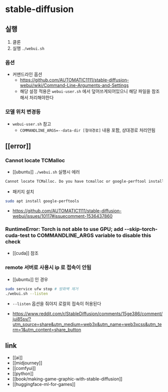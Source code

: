 # stable-diffusion

## 실행
1. 클론
2. 실행 `./webui.sh`

### 옵션
- 커맨드라인 옵션
  + https://github.com/AUTOMATIC1111/stable-diffusion-webui/wiki/Command-Line-Arguments-and-Settings
  - 해당 설정 적용은 `webui-user.sh` 에서 덮어쓰게되어있으니 해당 파일을 참조해서 처리해야한다

###  모델 위치 변경등
- `webui-user.sh` 참고
  - `COMMANDLINE_ARGS=--data-dir [절대경로]` 내용 포함, 상대경로 처리안됨
 

## [[error]]
### Cannot locate TCMalloc
- [[ubuntu]] `./webui.sh` 실행시 에러
```sh 
Cannot locate TCMalloc. Do you have tcmalloc or google-perftool installed on your system? (improves CPU memory usage)
```
  - 패키지 설치
  ```sh 
  sudo apt install google-perftools
  ```
  + https://github.com/AUTOMATIC1111/stable-diffusion-webui/issues/10117#issuecomment-1536437860

### RuntimeError: Torch is not able to use GPU; add --skip-torch-cuda-test to COMMANDLINE_ARGS variable to disable this check
- [[cuda]] 참조

### remote 서버로 사용시 ip 로 접속이 안됨
- [[ubuntu]] 인 경우
```sh
sudo service ufw stop # 방화벽 제거
./webui.sh --listen
```
  - `--listen` 옵션을 줘야지 로컬외 접속이 허용된다
  + https://www.reddit.com/r/StableDiffusion/comments/15ge386/comment/jui85sv/?utm_source=share&utm_medium=web3x&utm_name=web3xcss&utm_term=1&utm_content=share_button

## link
- [[ai]]
- [[midjourney]]
- [[comfyui]]
- [[python]]
- [[book/making-game-graphic-with-stable-diffusion]]
- [[huggingface-ml-for-games]]
